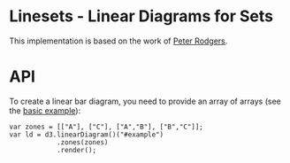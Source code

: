 # Linesets - Linear Diagrams for Sets

This implementation is based on the work of [Peter Rodgers](https://www.cs.kent.ac.uk/people/staff/pjr/linear/).

# API

To create a linear bar diagram, you need to provide an array of arrays (see the [basic example](examples/Basic/index.html)):

```
var zones = [["A"], ["C"], ["A","B"], ["B","C"]];
var ld = d3.linearDiagram()("#example")
			.zones(zones)
  			.render();
```
